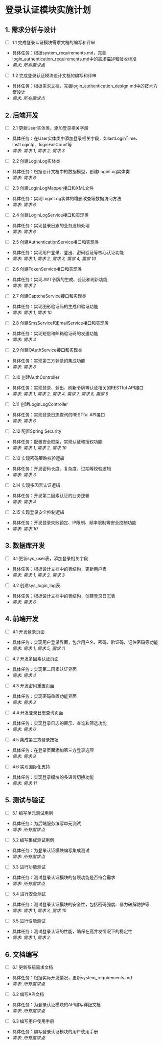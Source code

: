 # 登录认证模块实施计划

## 1. 需求分析与设计
- [ ] 1.1 完成登录认证模块需求文档的编写和评审
- 具体任务：根据system_requirements.md，完善login_authentication_requirements.md中的需求描述和验收标准
- _需求: 所有需求点_

- [ ] 1.2 完成登录认证模块设计文档的编写和评审
- 具体任务：根据需求文档，完善login_authentication_design.md中的技术方案设计
- _需求: 所有需求点_

## 2. 后端开发
- [ ] 2.1 更新User实体类，添加登录相关字段
- 具体任务：在User实体类中添加登录相关字段，如lastLoginTime、lastLoginIp、loginFailCount等
- _需求: 需求 1, 需求 2, 需求 3_

- [ ] 2.2 创建LoginLog实体类
- 具体任务：根据设计文档中的数据模型，创建LoginLog实体类
- _需求: 需求 6_

- [ ] 2.3 创建LoginLogMapper接口和XML文件
- 具体任务：实现LoginLog实体的增删改查等数据访问方法
- _需求: 需求 6_

- [ ] 2.4 创建LoginLogService接口和实现类
- 具体任务：实现登录日志的业务逻辑处理
- _需求: 需求 6_

- [ ] 2.5 创建AuthenticationService接口和实现类
- 具体任务：实现用户登录、登出、密码验证等核心认证功能
- _需求: 需求 1, 需求 2, 需求 3, 需求 4, 需求 10_

- [ ] 2.6 创建TokenService接口和实现类
- 具体任务：实现JWT令牌的生成、验证和刷新功能
- _需求: 需求 2_

- [ ] 2.7 创建CaptchaService接口和实现类
- 具体任务：实现图形验证码的生成和验证功能
- _需求: 需求 1, 需求 10_

- [ ] 2.8 创建SmsService和EmailService接口和实现类
- 具体任务：实现短信和邮箱验证码的发送功能
- _需求: 需求 4_

- [ ] 2.9 创建OAuthService接口和实现类
- 具体任务：实现第三方登录的集成功能
- _需求: 需求 8_

- [ ] 2.10 创建AuthController
- 具体任务：实现登录、登出、刷新令牌等认证相关的RESTful API接口
- _需求: 需求 1, 需求 2, 需求 4, 需求 7, 需求 8, 需求 9_

- [ ] 2.11 创建LoginLogController
- 具体任务：实现登录日志查询的RESTful API接口
- _需求: 需求 6_

- [ ] 2.12 配置Spring Security
- 具体任务：配置安全框架，实现认证和授权功能
- _需求: 需求 1, 需求 2, 需求 10_

- [ ] 2.13 实现密码策略校验逻辑
- 具体任务：开发密码长度、复杂度、过期等校验逻辑
- _需求: 需求 3_

- [ ] 2.14 实现多因素认证逻辑
- 具体任务：开发第二因素认证的业务逻辑
- _需求: 需求 4_

- [ ] 2.15 实现登录安全控制逻辑
- 具体任务：开发登录失败锁定、IP限制、频率限制等安全控制功能
- _需求: 需求 10_

## 3. 数据库开发
- [ ] 3.1 更新sys_user表，添加登录相关字段
- 具体任务：根据设计文档中的表结构，更新用户表
- _需求: 需求 1, 需求 2, 需求 3_

- [ ] 3.2 创建sys_login_log表
- 具体任务：根据设计文档中的表结构，创建登录日志表
- _需求: 需求 6_

## 4. 前端开发
- [ ] 4.1 开发登录页面
- 具体任务：实现用户登录界面，包含用户名、密码、验证码、记住密码等功能
- _需求: 需求 1, 需求 5, 需求 11_

- [ ] 4.2 开发多因素认证页面
- 具体任务：实现第二因素认证界面
- _需求: 需求 4_

- [ ] 4.3 开发密码重置页面
- 具体任务：实现密码重置功能界面
- _需求: 需求 3_

- [ ] 4.4 开发登录日志查询页面
- 具体任务：实现登录日志的展示、查询和筛选功能
- _需求: 需求 6_

- [ ] 4.5 集成第三方登录按钮
- 具体任务：在登录页面添加第三方登录选项
- _需求: 需求 8_

- [ ] 4.6 实现国际化支持
- 具体任务：实现登录模块的多语言切换功能
- _需求: 需求 11_

## 5. 测试与验证
- [ ] 5.1 编写单元测试用例
- 具体任务：为后端服务编写单元测试
- _需求: 所有需求点_

- [ ] 5.2 编写集成测试用例
- 具体任务：为登录认证模块编写集成测试
- _需求: 所有需求点_

- [ ] 5.3 进行功能测试
- 具体任务：测试登录认证模块的各项功能是否符合需求
- _需求: 所有需求点_

- [ ] 5.4 进行安全测试
- 具体任务：测试登录认证模块的安全性，包括密码强度、暴力破解防护等
- _需求: 需求 1, 需求 3, 需求 10_

- [ ] 5.5 进行性能测试
- 具体任务：测试登录认证的性能，确保在高并发情况下的稳定性
- _需求: 需求 1, 需求 2_

## 6. 文档编写
- [ ] 6.1 更新系统需求文档
- 具体任务：根据实际开发情况，更新system_requirements.md
- _需求: 所有需求点_

- [ ] 6.2 编写API文档
- 具体任务：为登录认证模块的API编写详细文档
- _需求: 所有需求点_

- [ ] 6.3 编写用户使用手册
- 具体任务：编写登录认证模块的用户使用手册
- _需求: 所有需求点_